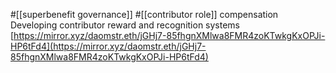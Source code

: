 #[[superbenefit governance]] #[[contributor role]] compensation 
Developing contributor reward and recognition systems
[https://mirror.xyz/daomstr.eth/jGHj7-85fhgnXMlwa8FMR4zoKTwkgKxOPJi-HP6tFd4](https://mirror.xyz/daomstr.eth/jGHj7-85fhgnXMlwa8FMR4zoKTwkgKxOPJi-HP6tFd4) 